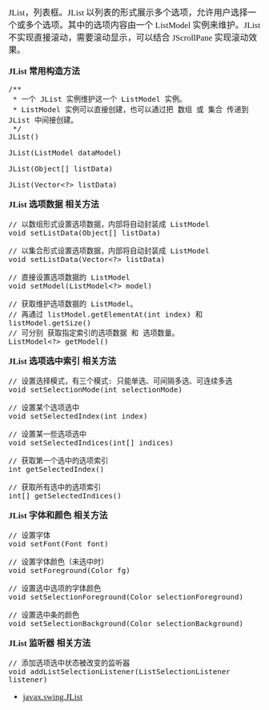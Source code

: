 <span  style="font-family: Simsun,serif; font-size: 17px; ">

JList，列表框。JList 以列表的形式展示多个选项，允许用户选择一个或多个选项。其中的选项内容由一个 ListModel 实例来维护。JList 不实现直接滚动，需要滚动显示，可以结合 JScrollPane 实现滚动效果。

**JList 常用构造方法**

~~~
/**
 * 一个 JList 实例维护这一个 ListModel 实例。
 * ListModel 实例可以直接创建，也可以通过把 数组 或 集合 传递到 JList 中间接创建。
 */
JList()

JList(ListModel dataModel)

JList(Object[] listData)

JList(Vector<?> listData)

~~~

**JList 选项数据 相关方法**

~~~
// 以数组形式设置选项数据，内部将自动封装成 ListModel
void setListData(Object[] listData)

// 以集合形式设置选项数据，内部将自动封装成 ListModel
void setListData(Vector<?> listData)

// 直接设置选项数据的 ListModel
void setModel(ListModel<?> model)

// 获取维护选项数据的 ListModel。
// 再通过 listModel.getElementAt(int index) 和 listModel.getSize() 
// 可分别 获取指定索引的选项数据 和 选项数量。
ListModel<?> getModel()

~~~

**JList 选项选中索引 相关方法**

~~~
// 设置选择模式，有三个模式: 只能单选、可间隔多选、可连续多选
void setSelectionMode(int selectionMode)

// 设置某个选项选中
void setSelectedIndex(int index)

// 设置某一些选项选中
void setSelectedIndices(int[] indices)

// 获取第一个选中的选项索引
int getSelectedIndex()

// 获取所有选中的选项索引
int[] getSelectedIndices()
~~~

**JList 字体和颜色 相关方法**

~~~
// 设置字体
void setFont(Font font)

// 设置字体颜色（未选中时）
void setForeground(Color fg)

// 设置选中选项的字体颜色
void setSelectionForeground(Color selectionForeground)

// 设置选中条的颜色
void setSelectionBackground(Color selectionBackground)

~~~

**JList 监听器 相关方法**

~~~
// 添加选项选中状态被改变的监听器
void addListSelectionListener(ListSelectionListener listener)

~~~

- [javax.swing.JList](https://docs.oracle.com/javase/8/docs/api/javax/swing/JList.html)

</span>